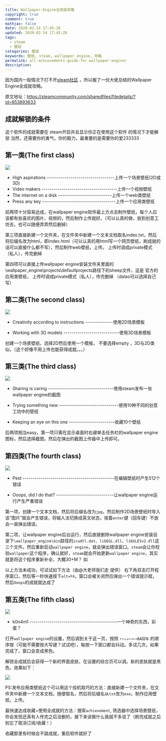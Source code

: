 ```yaml
---
title: Wallpaper-Engine全成就攻略
copyright: true
comment: true
mathjax: false
date: 2020-02-14 17:45:28
updated: 2020-02-14 17:45:28
tags:
  - steam
  - 壁纸
categories: 壁纸
keywords: 壁纸, steam, wallpaper_engine, 攻略
permalink: all-achievements-guide-for-wallpaper-engine/
description:
---
```

因为国内一般情况下打不开[steam社区](https://steamcommunity.com/) ，所以搬了一份大佬总结的Wallpaper Engine全成就攻略。

原文地址：<https://steamcommunity.com/sharedfiles/filedetails/?id=853893633>

<!-- more -->

## 成就解锁的条件

这个软件的成就需要在 steam开启并且显示你正在使用这个软件 的情况下才能解锁
当然，还需要你的勇气，你的毅力，最重要的是需要你的爱233333

## 第一类(The first class)

![](https://cdn.zyha.cn/blog/all-achievements-guide-for-wallpaper-engine/853893633_preview_第一类.jpg?x-oss-process=style/blog)

- High aspirations ----------------------------------上传一个场景壁纸(2D或3D)
- Video makers --------------------------------------上传一个视频壁纸
- The internet on a disk ---------------------------上传一个web类壁纸
- Press any key -------------------------------------上传一个应用类壁纸

前两项十分容易达成，在wallpaper engine软件最上方点击制作壁纸，每个人应该都有些喜欢的图片、视频的，然后制作上传就好。（可以认真的做，放到创意工坊去，也可以随便弄弄然后删掉）

第三项直接新建一个文件夹，在文件夹中新建一个文本文档取名index.txt，然后将后缀名改为html，即index.html（可以认真的用html写一个网页壁纸，刷成就的话可以直接什么都不写），然后制作web壁纸，上传。 上传时调成private模式（私人），传完删掉

第四项可以直接上传wallpaper engine安装文件夹里面的\wallpaper_engine\projects\defaultprojects路径下的sheep文件，这是 官方的 应用类壁纸， 上传时调成private模式（私人），传完删掉 （dalao可以选择自己写）

## 第二类(The second class)

![](https://cdn.zyha.cn/blog/all-achievements-guide-for-wallpaper-engine/853893633_preview_第二类.jpg?x-oss-process=style/blog)

- Creativity according to instructions --------------使用2D场景模板

- Working with 3D models ----------------------------使用3D场景模板

创建一个场景壁纸，选择2D然后使用一个模板， 不要选择empty ，3D与2D类似。（这个好像不用上传也能获得成就。。。）

## 第三类(The third class)

![](https://cdn.zyha.cn/blog/all-achievements-guide-for-wallpaper-engine/853893633_preview_第三类.jpg?x-oss-process=style/blog)

- Sharing is caring ---------------------------------使用steam发布一张wallpaper engine的截图

- Trying something new ------------------------------使用10种不同的创意工坊中的壁纸

- Keeping an eye on this one -----------------------收藏10个壁纸

后两项相当easy，第一项只需在显示桌面时右键单击任务栏的wallpaper engine图标，然后选择截图，然后在弹出的截图上传器中上传即可。

## 第四类(The fourth class)

![](https://cdn.zyha.cn/blog/all-achievements-guide-for-wallpaper-engine/853893633_preview_第四类.jpg?x-oss-process=style/blog)

- Pest ----------------------------------------------在编辑壁纸时产生512个错误

- Ooops, did I do that? -----------------------------让wallpaper engine运行产生严重错误

第一项，创建一个文本文档，然后将后缀名改为`jpg`，然后制作2D场景壁纸时导入该“图片”就会产生错误，将输入法切换成英文状态，按着`enter`键（回车键）不放会一直弹出错误。

第二项，让wallpaper engine后台运行，然后直接删除wallpaper engine安装目录下`\wallpaper_engine\bin`路径的`icudtl.dat`、`libEGL.dll`、`libGLESv2.dll`这三个文件。然后重新启动`wallpaper engine`，就会弹出错误窗口。`steam`会让你校验`wallpaper`这个程序，确认就好，`steam`就会开始更新`wallpaper engine`，其实就是将这个程序重新补全，大概30+M？
如

以上方法未成功，可试试如下方法（由@大老师我们走 提供）
右下角双击打开程序窗口，然后等一秒快速按下`alt+F4`，窗口会被关闭然后弹出一个错误提示框，然后`Ooops`的成就就达成了

## 第五类(The fifth class)

![](https://cdn.zyha.cn/blog/all-achievements-guide-for-wallpaper-engine/853893633_preview_第五类.jpg?x-oss-process=style/blog)

- k0n4m1 --------------------------------------------一个神奇的东西，彩蛋？

打开`wallpaper engine`的设置，然后调到关于这一页，按照 `↑↑↓↓←→←→BA回车` 的顺序按（可能不需要按大写键？试试吧），每按一下窗口都会抖动。多试几次，如果完成了，窗口会变成黑色。

解锁全成就后会获得一个新的界面皮肤，在设置的综合页可以调。新的皮肤就是黑色，效果如下：

![](https://cdn.zyha.cn/blog/all-achievements-guide-for-wallpaper-engine/853893633_preview_关于.jpg?x-oss-process=style/blog)

PS:发布应用类壁纸这个可以用这个投机取巧的方法：直接新建一个文件夹，在文件夹中新建一个文本文档，随便取名，然后将后缀名从`txt`改为`exe`，制作应用壁纸，上传。

最快速达成收藏+使用全成就的方法：搜索`achievement`, 筛选器中选择场景壁纸，你会发现还真有人传完之后没删的，接下来该做什么我就不多说了（刷完成就之后别忘了取消订阅/收藏！）

收藏那里有时候会不跳成就，重启软件就好了
